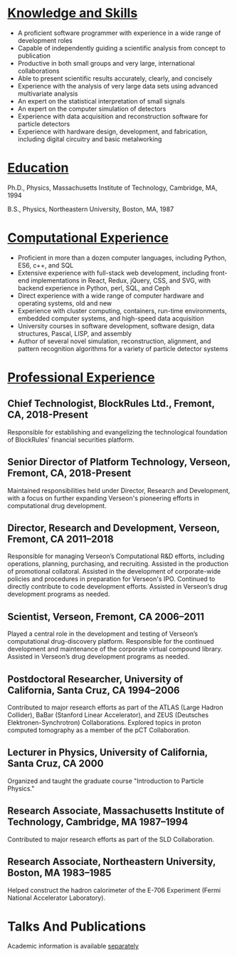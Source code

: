 
[Knowledge and Skills](#skills)
====================

-  A proficient software programmer with experience in a wide
   range of development roles
-  Capable of independently guiding a scientific analysis from concept
   to publication
-  Productive in both small groups and very large, international
   collaborations
-  Able to present scientific results accurately, clearly, and concisely
-  Experience with the analysis of very large data sets using advanced
   multivariate analysis
-  An expert on the statistical interpretation of small signals
-  An expert on the computer simulation of detectors
-  Experience with data acquisition and reconstruction software for
   particle detectors
-  Experience with hardware design, development, and fabrication,
   including digital circuitry and basic metalworking

[Education](#education)
=========

Ph.D., Physics, Massachusetts Institute of Technology, Cambridge, MA, 1994

B.S., Physics, Northeastern University, Boston, MA, 1987

[Computational Experience](#computer)
========================

-  Proficient in more than a dozen computer languages, including Python,
   ES6, c++, and SQL
-  Extensive experience with full-stack web development, including
   front-end implementations in React, Redux, jQuery, CSS, and SVG, with backend
   experience in Python, perl, SQL, and Ceph
-  Direct experience with a wide range of computer hardware and operating
   systems, old and new
-  Experience with cluster computing, containers, run-time environments, 
   embedded computer systems, and high-speed data acquisition
-  University courses in software development, software design, data
   structures, Pascal, LISP, and assembly
-  Author of several novel simulation, reconstruction, alignment, and pattern
   recognition algorithms for a variety of particle detector systems

[Professional Experience](#experience)
=======================

## Chief Technologist, BlockRules Ltd., Fremont, CA, 2018-Present

Responsible for establishing and evangelizing the technological
foundation of BlockRules' financial securities platform.

## Senior Director of Platform Technology, Verseon, Fremont, CA, 2018-Present

Maintained responsibilities held under Director, Research and Development,
with a focus on further expanding Verseon's pioneering efforts
in computational drug development.

## Director, Research and Development, Verseon, Fremont, CA 2011–2018

Responsible for managing Verseon’s Computational R&D efforts, including operations,
planning, purchasing, and recruiting. Assisted in the production of promotional collatoral.
Assisted in the development of corporate-wide policies and procedures in preparation
for Verseon's IPO. Continued to directly contribute to code development efforts.
Assisted in Verseon’s drug development programs as needed.

## Scientist, Verseon, Fremont, CA 2006–2011

Played a central role in the development and testing of Verseon’s computational 
drug-discovery platform. Responsible for the continued development and maintenance of the
corporate virtual compound library. Assisted in Verseon’s drug development
programs as needed.

## Postdoctoral Researcher, University of California, Santa Cruz, CA 1994–2006

Contributed to major research efforts as part of the
ATLAS (Large Hadron Collider), BaBar (Stanford Linear Accelerator), 
and ZEUS (Deutsches Elektronen-Synchrotron) Collaborations.
Explored topics in proton computed tomography as a member of
the pCT Collaboration.

## Lecturer in Physics, University of California, Santa Cruz, CA 2000

Organized and taught the graduate course "Introduction to Particle Physics."

## Research Associate, Massachusetts Institute of Technology, Cambridge, MA 1987–1994

Contributed to major research efforts as part of the SLD Collaboration.

## Research Associate, Northeastern University, Boston, MA 1983–1985

Helped construct the hadron calorimeter of the E-706 Experiment (Fermi National Accelerator Laboratory).

Talks And Publications
======================

Academic information is available [separately](https://slashdave.com/public/documents/cv.pdf)
